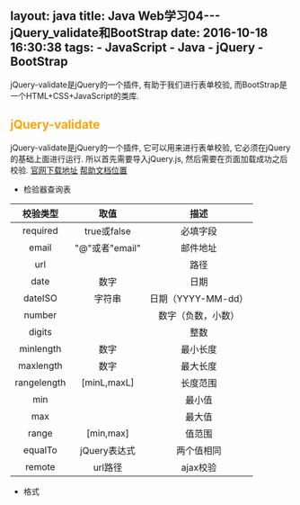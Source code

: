 layout: java
title: Java Web学习04---jQuery_validate和BootStrap
date: 2016-10-18 16:30:38
tags:
    - JavaScript
    - Java
    - jQuery
    - BootStrap
---

jQuery-validate是jQuery的一个插件, 有助于我们进行表单校验, 而BootStrap是一个HTML+CSS+JavaScript的类库.

<!--more-->

## <font color=orange>jQuery-validate</font>
jQuery-validate是jQuery的一个插件, 它可以用来进行表单校验, 它必须在jQuery的基础上面进行运行. 所以首先需要导入jQuery.js, 然后需要在页面加载成功之后校验.
[官网下载地址](http://jqueryvalidation.org/files/jquery-validation-1.15.0.zip)
[帮助文档位置](http://jqueryvalidation.org/documentation/)

* 检验器查询表

|校验类型	|取值|	描述|
|:---:|:---:|:---:|
|required	|true或false|	必填字段|
|email	|"@"或者"email"|	邮件地址|
|url	||	路径|
|date	 |数字|	日期|
|dateISO	|字符串|	日期（YYYY-MM-dd）|
|number		||数字（负数，小数）|
|digits		||整数|
|minlength	|数字|	最小长度|
|maxlength	|数字|	最大长度|
|rangelength	|[minL,maxL]	|长度范围|
|min		||最小值|
|max		||最大值|
|range	|[min,max]	|值范围|
|equalTo|	jQuery表达式|	两个值相同|
|remote	 |url路径|	ajax校验|

* 格式

>    <script type="text/javascript"&gt;
    &emsp;&emsp;$(function(){
    &emsp;&emsp;&emsp;&emsp;$("form元素的选择器").validate({
    &emsp;&emsp;&emsp;&emsp;&emsp;&emsp;rules:{
    &emsp;&emsp;&emsp;&emsp;&emsp;&emsp;&emsp;&emsp;//下面只能写一个校验器
    &emsp;&emsp;&emsp;&emsp;&emsp;&emsp;&emsp;&emsp;name字段名:"校验器",
    &emsp;&emsp;&emsp;&emsp;&emsp;&emsp;&emsp;&emsp;//下面可以写多个校验器
    &emsp;&emsp;&emsp;&emsp;&emsp;&emsp;&emsp;&emsp;name字段名:{
    &emsp;&emsp;&emsp;&emsp;&emsp;&emsp;&emsp;&emsp;&emsp;&emsp;校验器:"取值",
    &emsp;&emsp;&emsp;&emsp;&emsp;&emsp;&emsp;&emsp;&emsp;&emsp;校验器:"取值"
    &emsp;&emsp;&emsp;&emsp;&emsp;&emsp;&emsp;&emsp;&emsp;&emsp;},
    &emsp;&emsp;&emsp;&emsp;&emsp;&emsp;&emsp;&emsp;name字段名:{
    &emsp;&emsp;&emsp;&emsp;&emsp;&emsp;&emsp;&emsp;&emsp;&emsp;校验器:"取值",
    &emsp;&emsp;&emsp;&emsp;&emsp;&emsp;&emsp;&emsp;&emsp;&emsp;校验器:"取值"
    &emsp;&emsp;&emsp;&emsp;&emsp;&emsp;&emsp;&emsp;&emsp;&emsp;}
    &emsp;&emsp;&emsp;&emsp;&emsp;&emsp;},
    &emsp;&emsp;&emsp;&emsp;&emsp;&emsp;//messages是文本描述可以去掉
    &emsp;&emsp;&emsp;&emsp;&emsp;&emsp;messages:{
    &emsp;&emsp;&emsp;&emsp;&emsp;&emsp;&emsp;&emsp;name字段名:{
    &emsp;&emsp;&emsp;&emsp;&emsp;&emsp;&emsp;&emsp;&emsp;&emsp;校验器:"提示",
    &emsp;&emsp;&emsp;&emsp;&emsp;&emsp;&emsp;&emsp;&emsp;&emsp;校验器:"提示"
    &emsp;&emsp;&emsp;&emsp;&emsp;&emsp;&emsp;&emsp;&emsp;&emsp;},
    &emsp;&emsp;&emsp;&emsp;&emsp;&emsp;&emsp;&emsp;name字段名:{
    &emsp;&emsp;&emsp;&emsp;&emsp;&emsp;&emsp;&emsp;&emsp;&emsp;校验器:"提示",
    &emsp;&emsp;&emsp;&emsp;&emsp;&emsp;&emsp;&emsp;&emsp;&emsp;校验器:"提示"
    &emsp;&emsp;&emsp;&emsp;&emsp;&emsp;&emsp;&emsp;&emsp;&emsp;}
    &emsp;&emsp;&emsp;&emsp;&emsp;&emsp;}
    &emsp;&emsp;&emsp;&emsp;});
    &emsp;&emsp;});
    </script&gt;
* 使用说明和API
    * [查看](http://www.runoob.com)
* 使用示例
>   //导入jQuery库
<script type="text/javascript" src="../js/jquery-1.11.0.js" &gt;</script&gt;
//导入validate校验库
<script type="text/javascript" src="../js/jquery.validate.js" &gt;</script&gt;
//国际化库, 中文提示
<script type="text/javascript" src="../js/messages_zh.js" &gt;</script&gt;
<script type="text/javascript"&gt;
&emsp;&emsp;//在页面加载完成之后验证
&emsp;&emsp;$(function(){
&emsp;&emsp;&emsp;&emsp;//获取元素
&emsp;&emsp;&emsp;&emsp;$("#formId").validate({
&emsp;&emsp;&emsp;&emsp;&emsp;&emsp;//这里是规则
&emsp;&emsp;&emsp;&emsp;&emsp;&emsp;rules:{
&emsp;&emsp;&emsp;&emsp;&emsp;&emsp;&emsp;&emsp;debug: true //只验证不提交, 在调试时很方便
&emsp;&emsp;&emsp;&emsp;&emsp;&emsp;},
&emsp;&emsp;&emsp;&emsp;&emsp;&emsp;rules:{
&emsp;&emsp;&emsp;&emsp;&emsp;&emsp;&emsp;&emsp;username:required,
&emsp;&emsp;&emsp;&emsp;&emsp;&emsp;&emsp;&emsp;password:{
&emsp;&emsp;&emsp;&emsp;&emsp;&emsp;&emsp;&emsp;&emsp;&emsp;required: true,//必填
&emsp;&emsp;&emsp;&emsp;&emsp;&emsp;&emsp;&emsp;&emsp;&emsp;required: "#aa:checked",//表达式为真必须校验
&emsp;&emsp;&emsp;&emsp;&emsp;&emsp;&emsp;&emsp;&emsp;&emsp;required: function(){},//函数返回值为真必须校验
&emsp;&emsp;&emsp;&emsp;&emsp;&emsp;&emsp;&emsp;&emsp;&emsp;rangelength:[6, 20]//长度范围
&emsp;&emsp;&emsp;&emsp;&emsp;&emsp;&emsp;&emsp;},
&emsp;&emsp;&emsp;&emsp;&emsp;&emsp;&emsp;&emsp;repassword:{
&emsp;&emsp;&emsp;&emsp;&emsp;&emsp;&emsp;&emsp;&emsp;&emsp;required: true,
&emsp;&emsp;&emsp;&emsp;&emsp;&emsp;&emsp;&emsp;&emsp;&emsp;rangelength:[6, 20],
&emsp;&emsp;&emsp;&emsp;&emsp;&emsp;&emsp;&emsp;&emsp;&emsp;equalTo:"[name='password']"//相等
&emsp;&emsp;&emsp;&emsp;&emsp;&emsp;&emsp;&emsp;}
&emsp;&emsp;&emsp;&emsp;&emsp;&emsp;&emsp;&emsp;minValue:{
&emsp;&emsp;&emsp;&emsp;&emsp;&emsp;&emsp;&emsp;&emsp;&emsp;min: 5//最小值5
&emsp;&emsp;&emsp;&emsp;&emsp;&emsp;&emsp;&emsp;}
&emsp;&emsp;&emsp;&emsp;&emsp;&emsp;},
&emsp;&emsp;&emsp;&emsp;&emsp;&emsp;//这里是消息, 也可以不写
&emsp;&emsp;&emsp;&emsp;&emsp;&emsp;messages:{
&emsp;&emsp;&emsp;&emsp;&emsp;&emsp;&emsp;&emsp;password:{
&emsp;&emsp;&emsp;&emsp;&emsp;&emsp;&emsp;&emsp;&emsp;&emsp;required: "密码不能为空",
&emsp;&emsp;&emsp;&emsp;&emsp;&emsp;&emsp;&emsp;&emsp;&emsp;rangelength:"密码长度在6-20位"
&emsp;&emsp;&emsp;&emsp;&emsp;&emsp;&emsp;&emsp;},
&emsp;&emsp;&emsp;&emsp;&emsp;&emsp;&emsp;&emsp;repassword:{
&emsp;&emsp;&emsp;&emsp;&emsp;&emsp;&emsp;&emsp;&emsp;&emsp;required: "重复密码不能为空",
&emsp;&emsp;&emsp;&emsp;&emsp;&emsp;&emsp;&emsp;&emsp;&emsp;rangelength:"重复密码长度在6-20位",
&emsp;&emsp;&emsp;&emsp;&emsp;&emsp;&emsp;&emsp;&emsp;&emsp;equalTo: "两次密码不一致"
&emsp;&emsp;&emsp;&emsp;&emsp;&emsp;&emsp;&emsp;},
&emsp;&emsp;&emsp;&emsp;&emsp;&emsp;&emsp;&emsp;minValue:{
&emsp;&emsp;&emsp;&emsp;&emsp;&emsp;&emsp;&emsp;&emsp;&emsp;min: "最小值不能小于{0}"//{index}可以动态获取rules里面的对象校验器的值
&emsp;&emsp;&emsp;&emsp;&emsp;&emsp;&emsp;&emsp;}
&emsp;&emsp;&emsp;&emsp;&emsp;&emsp;}
&emsp;&emsp;&emsp;&emsp;});
&emsp;&emsp;});
</script&gt;

## <font color=orange>BootStrap</font>
Bootstrap是由动态CSS语言Less写成, 是基于HTML5和CSS3开发的，它在jQuery的基础上进行了更为个性化和人性化的完善，形成一套自己独有的网站风格，并兼容大部分jQuery插件, 它是响应式设计.
* 下载
    * [BootStrap中文网](http://www.bootcss.com)
* 使用
    * <font color=red>在导入BootStrap之前需要导入jQuery.js</font>
    >   <link rel="stylesheet" type="text/css" href="../css/bootstrap.min.css"/&gt;
    <script src="../js/jquery-1.11.0.js"&gt;</script&gt;//先导入jQuery.js
    <script src="../js/bootstrap.min.js"&gt;</script&gt;
    * <font color=orange>移动设备优先</font>, 对于移动设备有了很好的支持.
    >   <meta name="viewport" content="width=device-width, initial-scale=1"/&gt;

        * width:可视区域的宽度，值可为数字或关键词device-width
        * height:同width
        * intial-scale:页面首次被显示是可视区域的缩放级别，取值1.0则页面按实际尺寸显示，无任何缩放
        * maximum-scale=1.0, minimum-scale=1.0;可视区域的缩放级别，
            * maximum-scale用户可将页面放大的程序，1.0将禁止用户放大到实际尺寸之上。
        * user-scalable:是否可对页面进行缩放，no 禁止缩放
    * Boostrap需要把所有标签都放到布局容器中
        * <font color=orange>.container类</font> 用于固定宽度并支持响应式布局的容器
        >   <div class="container"&gt;</div&gt;
        * <font color=orange>.container-fluid类</font> 用于100%宽度, 占据全部视口(viewport)的容器
        >   <div class="container-fluid"&gt;</div&gt;
        * <font color=red>.container和.container-fluid不同嵌套.</font>
* 栅格系统
Bootstrap 提供了一套响应式、移动设备优先的流式栅格系统，随着屏幕或视口（viewport）尺寸的增加，系统会自动分为最多12列。它包含了易于使用的预定义类，还有强大的mixin 用于生成更具语义的布局。
    * 媒体查询, BootStrap把屏幕成为四种
        * 超小屏幕(手机, 小于768px), 没有相关代码, 在Boostrap中是默认的
            * 类前缀 <font color=orange>.col-xs-(需要占的列数, 小于12)</font>, 如col-xs-6(每行显示2个)
        * 小屏幕(平板, 大于大于768px)
        >   @media (min-width: @screen-sm-min) { ... }

            * 类前缀 <font color=orange>.col-sm-(需要占的列数, 小于12)</font>, 如col-sm-4(每行显示3个)
        * 中等屏幕(桌面显示器, 大于等于992px)
        >   @media (min-width: @screen-md-min) { ... }

            * 类前缀 <font color=orange>.col-md-(需要占的列数, 小于12)</font>, 如col-md-3(每行显示4个)
        * 大屏幕(大桌面显示器, 大于等于1200px)
        >   @media (min-width: @screen-lg-min) { ... }

            * 类前缀 <font color=orange>.col-lg-(需要占的列数, 小于12)</font>, 如col-lg-2(每行显示6个)
* 示例
>   <script type="text/javascript"&gt;
&emsp;&emsp;//在页面加载完成之后
&emsp;&emsp;$(function() {
&emsp;&emsp;&emsp;&emsp;//布局容器中的元素添加class值, 使其在大屏幕下显示6个(col-lg-2----gt;12 / 2),  中等屏幕下显示4个
&emsp;&emsp;&emsp;&emsp;(col-md-3----&gt;12 / 3), 小屏幕下显示3个(col-sm-4----gt; 12 / 4), 超小屏幕下显示2个(col-xs-6----gt; 12 / 6).
&emsp;&emsp;&emsp;&emsp;$("#container-fluid>div").addClass("col-lg-2").addClass("col-md-3").addClass("col-sm-4")
&emsp;&emsp;&emsp;&emsp;.addClass("col-xs-6");
&emsp;&emsp;});
</script&gt;
* 组件, 一些可复用的组件, 如字体图标、下拉菜单、导航、警告框、弹出框等,具体可以查看官网或者
    * 字体图标
        * 使用注意 
            * 不要和其他组件混合使用, 图标类不能和其它组件直接联合使用。它们不能在同一个元素上与其他类共同存在。应该创建一个嵌套的 <span> 标签，并将图标类应用到这个 <span> 标签上。
            * 只对内容为空的元素起作用, 图标类只能应用在不包含任何文本内容或子元素的元素上。
    >   <button type="button" class="btn btn-default" aria-label="Left Align"&gt;
    &emsp;<span class="glyphicon glyphicon-align-left" aria-hidden="true"&gt;</span&gt;
    </button&gt;
    <button type="button" class="btn btn-default btn-lg"&gt;
    &emsp;<span class="glyphicon glyphicon-star" aria-hidden="true"&gt;</span&gt; Star
    </button&gt;

    * 下拉菜单, 用于显示链接列表的可切换、有上下文的菜单。
        * 将下拉菜单触发器和下拉菜单都包裹在 .dropdown 里，或者另一个声明了 position: relative; 的元素。
>   <div class="dropdown"&gt;
    &emsp;<button class="btn btn-default dropdown-toggle" type="button" id="dropdownMenu1" data-toggle="dropdown" aria-haspopup="true" aria-expanded="true"&gt;
    &emsp;&emsp;Dropdown
    &emsp;&emsp;<span class="caret"&gt;</span&gt;
&emsp;</button&gt;
&emsp;<ul class="dropdown-menu" aria-labelledby="dropdownMenu1"&gt;
&emsp;&emsp;<li&gt;<a href="#"&gt;Action</a&gt;</li&gt;
&emsp;&emsp;<li&gt;<a href="#"&gt;Another action</a&gt;</li&gt;
&emsp;&emsp;<li&gt;<a href="#"&gt;Something else here</a&gt;</li&gt;
&emsp;&emsp;<li role="separator" class="divider"&gt;</li&gt;
&emsp;&emsp;<li&gt;<a href="#"&gt;Separated link</a&gt;</li&gt;
&emsp;</ul&gt;
</div&gt;
    * 导航条
        * 在您的应用或网站中作为导航页头的响应式基础组件。它们在移动设备上可以折叠（并且可开可关），且在视口（viewport）宽度增加时逐渐变为水平展开模式。
        * 务必使用 <nav&gt;元素，或者，如果使用的是通用的 <div&gt; 元素的话，务必为导航条设置 role="navigation" 属性，这样能够让使用辅助设备的用户明确知道这是一个导航区域。
        * 通过添加 .navbar-inverse 类可以改变导航条的外观。
* JavaScript 插件, 提供了过渡效果、模态框、下拉菜单、滚动监听、标签页、工具提示、弹出框、警告框、按钮、轮播图等.
